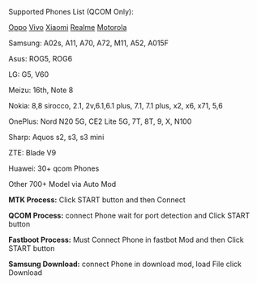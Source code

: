 Supported Phones List (QCOM Only):

<a href="https://romprovider.com/oppo-supported-model-functions/">Oppo</a>
<a href="https://romprovider.com/vivo-supported-model-functions/">Vivo</a>
<a href="https://romprovider.com/xiaomi-supported-model-functions/">Xiaomi</a>
<a href="https://romprovider.com/realme-supported-model-functions/">Realme</a>
<a href="https://github.com/jeck24India/Motorola-unbrick-tool">Motorola</a>

Samsung: A02s, A11, A70, A72, M11, A52, A015F

Asus: ROG5, ROG6

LG: G5, V60

Meizu: 16th, Note 8

Nokia: 8,8 sirocco, 2.1, 2v,6.1,6.1 plus, 7.1, 7.1 plus, x2, x6, x71, 5,6

OnePlus: Nord N20 5G, CE2 Lite 5G, 7T, 8T, 9, X, N100

Sharp: Aquos s2, s3, s3 mini

ZTE: Blade V9

Huawei: 30+ qcom Phones

Other 700+ Model via Auto Mod

**MTK Process:**
Click START button and then Connect

**QCOM Process:**
connect Phone wait for port detection and Click START button

**Fastboot Process:**
Must Connect Phone in fastbot Mod and then Click START button

**Samsung Download:**
connect Phone in download mod, load File click Download
